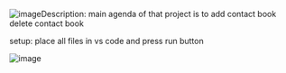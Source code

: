 ![image](https://github.com/runtime-error786/contact_book_oop_project/assets/123109871/9028d0db-9a32-417a-aee1-e1c3274bda80)Description:
main agenda of that project is to add contact book delete contact book

setup:
place all files in vs code and press run button

![image](https://github.com/runtime-error786/contact_book_oop_project/assets/123109871/b2df1af7-b514-43fb-ad2f-3f0f1da15d3d)
